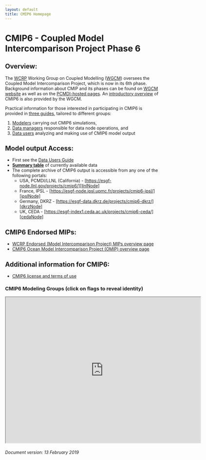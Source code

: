 ```yaml
---
layout: default
title: CMIP6 Homepage
---
```


# CMIP6 - Coupled Model Intercomparison Project Phase 6

## Overview:
The [WCRP][WCRP] Working Group on Coupled Modelling ([WGCM][WGCM]) oversees the
Coupled Model Intercomparison Project, which is now in its 6th phase. Background
information about CMIP and its phases can be found on [WGCM website][WGCM]
as well as on the [PCMDI-hosted pages][MIPs]. An [introductory overview][WCRP-CMIP6]
of CMIP6 is also provided by the WGCM.

Practical information for those interested in participating in CMIP6 is provided
in [three guides][cmip6GuideHomepage], tailored to different groups:

1. [Modelers][modelers] carrying out CMIP6 simulations,
1. [Data managers][dataManagers] responsible for data node operations, and
1. [Data users][dataUsers] analyzing and making use of CMIP6 model output


## Model output Access:
  * First see the [Data Users Guide][dataUsers]
  * **[Summary table][dataHoldings]** of currently available data
  * The complete archive of CMIP6 output is accessible from any one of the following portals:
       - USA, PCMDI/LLNL (California) - [https://esgf-node.llnl.gov/projects/cmip6/][llnlNode]
       - France, IPSL - [https://esgf-node.ipsl.upmc.fr/projects/cmip6-ipsl/][ipslNode]
       - Germany, DKRZ - [https://esgf-data.dkrz.de/projects/cmip6-dkrz/][dkrzNode]
       - UK, CEDA - [https://esgf-index1.ceda.ac.uk/projects/cmip6-ceda/][cedaNode]

## CMIP6 Endorsed MIPs:
 * [WCRP Endorsed (Model Intercomparison Project) MIPs overview page][WCRPEndorsedMIPs]
 * [CMIP6 Ocean Model Intercomparison Project (OMIP) overview page][OMIP]

## Additional information for CMIP6:
 * [CMIP6 license and terms of use][termsOfUse]

### CMIP6 Modeling Groups (click on flags to reveal identity)

<iframe src="https://www.google.com/maps/d/embed?mid=1LG_xEyEA-jlQIO7_Y5_3mGgMwK_8gqXU&hl=en" width="640" height="480"></iframe>


###### Document version: 13 February 2019

[WCRP]: https://www.wcrp-climate.org
[WGCM]: https://www.wcrp-climate.org/wgcm-overview
[MIPs]: https://pcmdi.llnl.gov/mips
[WCRP-CMIP6]: https://www.wcrp-climate.org/wgcm-cmip/wgcm-cmip6
[cmip6GuideHomepage]: Guide/
[modelers]: Guide/modelers.html
[dataManagers]: Guide/dataManagers.html
[dataUsers]: Guide/dataUsers.html
[dataHoldings]: ArchiveStatistics/esgf_data_holdings/
[llnlNode]: https://esgf-node.llnl.gov/projects/cmip6/
[ipslNode]: https://esgf-node.ipsl.upmc.fr/projects/cmip6-ipsl
[dkrzNode]: https://esgf-data.dkrz.de/projects/cmip6-dkrz/
[cedaNode]: https://esgf-index1.ceda.ac.uk/projects/cmip6-ceda/
[WCRPEndorsedMIPs]: https://www.wcrp-climate.org/modelling-wgcm-mip-catalogue/modelling-wgcm-cmip6-endorsed-mips
[OMIP]: OMIP/
[termsOfUse]: TermsOfUse/

